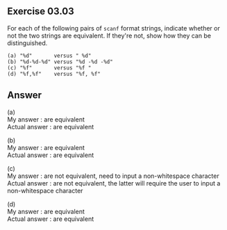 ## Exercise 03.03
For each of the following pairs of ```scanf``` format strings, indicate whether or not the two strings are equivalent. If they're not, show how they can be distinguished.
```
(a) "%d"       versus " %d"
(b) "%d-%d-%d" versus "%d -%d -%d"
(c) "%f"       versus "%f "
(d) "%f,%f"    versus "%f, %f"
```
## Answer
(a)   
My answer : are equivalent   
Actual answer : are equivalent   

(b)   
My answer : are equivalent   
Actual answer : are equivalent   

(c)   
My answer : are not equivalent, need to input a non-whitespace character   
Actual answer : are not equivalent, the latter will require the user to input a non-whitespace character   

(d)   
My answer : are equivalent   
Actual answer : are equivalent   
